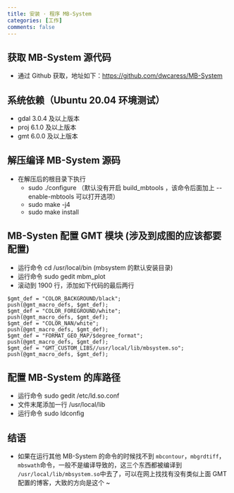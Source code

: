```yaml
---
title: 安装 · 程序 MB-System
categories: [工作]
comments: false
---
```


## 获取 MB-System 源代码
  * 通过 Github 获取，地址如下：https://github.com/dwcaress/MB-System

## 系统依赖（Ubuntu 20.04 环境测试）

* gdal 3.0.4 及以上版本
* proj 6.1.0 及以上版本
* gmt 6.0.0 及以上版本

## 解压编译 MB-System 源码
  * 在解压后的根目录下执行
    * sudo ./configure  （默认没有开启 build_mbtools ，该命令后面加上 --enable-mbtools 可以打开选项）
    * sudo make -j4
    * sudo make install

## MB-Systen 配置 GMT 模块 (涉及到成图的应该都要配置)
  * 运行命令 cd /usr/local/bin   (mbsystem 的默认安装目录)
  * 运行命令 sudo gedit mbm_plot
  * 滚动到 1900 行，添加如下代码的最后两行
  ```
  $gmt_def = "COLOR_BACKGROUND/black";
  push(@gmt_macro_defs, $gmt_def);
  $gmt_def = "COLOR_FOREGROUND/white";
  push(@gmt_macro_defs, $gmt_def);
  $gmt_def = "COLOR_NAN/white";
  push(@gmt_macro_defs, $gmt_def);
  $gmt_def = "FORMAT_GEO_MAP/$degree_format";
  push(@gmt_macro_defs, $gmt_def);
  $gmt_def = "GMT_CUSTOM_LIBS//usr/local/lib/mbsystem.so";
  push(@gmt_macro_defs, $gmt_def);
  ```

## 配置 MB-System 的库路径
  * 运行命令 sudo gedit /etc/ld.so.conf
  * 文件末尾添加一行 /usr/local/lib
  * 运行命令 sudo ldconfig

## 结语
  * 如果在运行其他 MB-System 的命令的时候找不到 `mbcontour`，`mbgrdtiff`，`mbswath`命令，一般不是编译导致的，这三个东西都被编译到 `/usr/local/lib/mbsystem.so`中去了，可以在网上找找有没有类似上面 GMT 配置的博客，大致的方向是这个 ~

  

